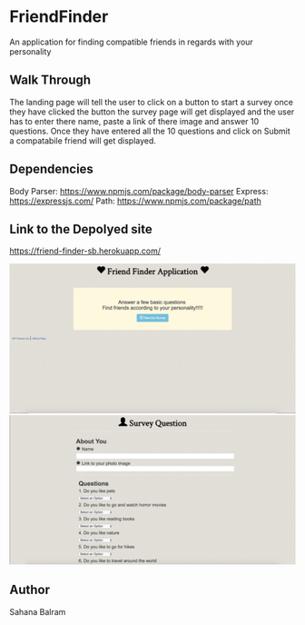 # FriendFinder
An application for finding compatible friends in regards with your personality

 ## Walk Through

The landing page will tell the user to click on a button to start a survey once they have clicked the button the survey page will get displayed and the user has to enter there name, paste a link of there image and answer 10 questions. Once they have entered all the 10 questions and click on Submit a compatabile friend will get displayed.

## Dependencies
Body Parser: https://www.npmjs.com/package/body-parser
Express: https://expressjs.com/
Path: https://www.npmjs.com/package/path

## Link to the Depolyed site
https://friend-finder-sb.herokuapp.com/

![screenshot of the App](landing-page.png)
![screenshot of the App](survey-page.png)

## Author
Sahana Balram